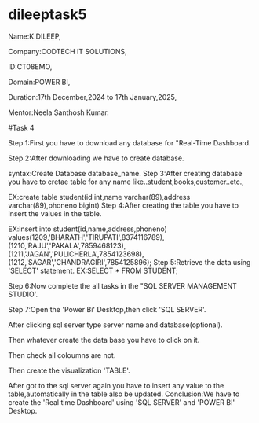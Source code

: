 # dileeptask5

Name:K.DILEEP,

Company:CODTECH IT SOLUTIONS,

ID:CT08EMO,

Domain:POWER BI,

Duration:17th December,2024 to 17th January,2025,

Mentor:Neela Santhosh Kumar.

#Task 4

Step 1:First you have to download any database for "Real-Time Dashboard.

Step 2:After downloading we have to create database.

syntax:Create Database database_name. Step 3:After creating database you have to cretae table for any name like..student,books,customer..etc.,

EX:create table student(id int,name varchar(89),address varchar(89),phoneno bigint) Step 4:After creating the table you have to insert the values in the table.

EX:insert into student(id,name,address,phoneno) values(1209,'BHARATH','TIRUPATI',8374116789), (1210,'RAJU','PAKALA',7859468123), (1211,'JAGAN','PULICHERLA',7854123698), (1212,'SAGAR','CHANDRAGIRI',7854125896); Step 5:Retrieve the data using 'SELECT' statement. EX:SELECT * FROM STUDENT;

Step 6:Now complete the all tasks in the "SQL SERVER MANAGEMENT STUDIO'.

Step 7:Open the 'Power Bi' Desktop,then click 'SQL SERVER'.

After clicking sql server type server name and database(optional).

Then whatever create the data base you have to click on it.

Then check all coloumns are not.

Then create the visualization 'TABLE'.

After got to the sql server again you have to insert any value to the table,automatically in the table also be updated. Conclusion:We have to create the 'Real time Dashboard' using 'SQL SERVER' and 'POWER BI' Desktop.

